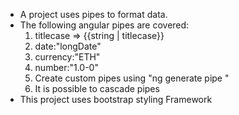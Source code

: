 - A project uses pipes to format data.
- The following angular pipes are covered:
   1. titlecase => {{string | titlecase}}
   2. date:"longDate"
   3. currency:"ETH"
   4. number:"1.0-0"
   5. Create custom pipes using "ng generate pipe <pipename>"
   6. It is possible to cascade pipes
- This project uses bootstrap styling Framework
